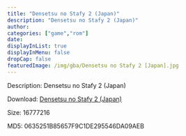 ```yaml
---
title: "Densetsu no Stafy 2 (Japan)"
description: "Densetsu no Stafy 2 (Japan)"
author: 
categories: ["game","rom"]
date: 
displayInList: true
displayInMenu: false
dropCap: false
featuredImage: /img/gba/Densetsu no Stafy 2 [Japan].jpg
---
```


Description: Densetsu no Stafy 2 (Japan)

Download: <a style="text-decoration:underline;" href="https://mega.nz/#!iKBCDKqT!fZ1Fxx48kiWEKpllEKjND8-nW0IBssiP259iJFHZJxI" target = "_blank" rel = "nofollow" > Densetsu no Stafy 2 (Japan)</a>

Size: 16777216

MD5: 0635251B85657F9C1DE295546DA09AEB

